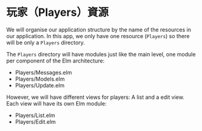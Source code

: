 # 玩家（Players）資源

We will organise our application structure by the name of the resources in our application. In this app, we only have one resource (`Players`) so there will be only a `Players` directory.

The `Players` directory will have modules just like the main level, one module per component of the Elm architecture:

- Players/Messages.elm
- Players/Models.elm
- Players/Update.elm

However, we will have different views for players: A list and a edit view. Each view will have its own Elm module:

- Players/List.elm
- Players/Edit.elm
